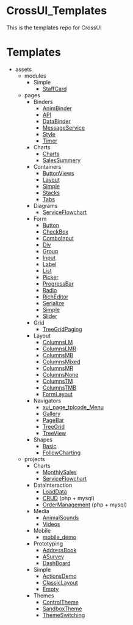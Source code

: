 # CrossUI_Templates
This is the templates repo for CrossUI

# Templates
* assets<br>
	* modules<br>
		* Simple<br>
			* [StaffCard](https://linb.github.io/CrossUI_Assets/assets/modules/Simple/xui_module_tpl_StaffCard/runtime.html)<br>
	* pages<br>
		* Binders<br>
			* [AnimBinder](https://linb.github.io/CrossUI_Assets/assets/pages/Binders/xui_page_tpl_AnimBinder/runtime.html)<br>
			* [API](https://linb.github.io/CrossUI_Assets/assets/pages/Binders/xui_page_tpl_API/runtime.html)<br>
			* [DataBinder](https://linb.github.io/CrossUI_Assets/assets/pages/Binders/xui_page_tpl_DataBinder/runtime.html)<br>
			* [MessageService](https://linb.github.io/CrossUI_Assets/assets/pages/Binders/xui_page_tpl_MessageService/runtime.html)<br>
			* [Style](https://linb.github.io/CrossUI_Assets/assets/pages/Binders/xui_page_tpl_Style/runtime.html)<br>
			* [Timer](https://linb.github.io/CrossUI_Assets/assets/pages/Binders/xui_page_tpl_Timer/runtime.html)<br>
		* Charts<br>
			* [Charts](https://linb.github.io/CrossUI_Assets/assets/pages/Charts/xui_page_tpl_Charts/runtime.html)<br>
			* [SalesSummery](https://linb.github.io/CrossUI_Assets/assets/pages/Charts/xui_page_tpl_SalesSummery/runtime.html)<br>
		* Containers<br>
			* [ButtonViews](https://linb.github.io/CrossUI_Assets/assets/pages/Containers/xui_page_tpl_ButtonViews/runtime.html)<br>
			* [Layout](https://linb.github.io/CrossUI_Assets/assets/pages/Containers/xui_page_tpl_Layout/runtime.html)<br>
			* [Simple](https://linb.github.io/CrossUI_Assets/assets/pages/Containers/xui_page_tpl_Simple/runtime.html)<br>
			* [Stacks](https://linb.github.io/CrossUI_Assets/assets/pages/Containers/xui_page_tpl_Stacks/runtime.html)<br>
			* [Tabs](https://linb.github.io/CrossUI_Assets/assets/pages/Containers/xui_page_tpl_Tabs/runtime.html)<br>
		* Diagrams<br>
			* [ServiceFlowchart](https://linb.github.io/CrossUI_Assets/assets/pages/Diagrams/xui_page_tpl_ServiceFlowchart/runtime.html)<br>
		* Form<br>
			* [Button](https://linb.github.io/CrossUI_Assets/assets/pages/Form/xui_page_tpl_Button/runtime.html)<br>
			* [CheckBox](https://linb.github.io/CrossUI_Assets/assets/pages/Form/xui_page_tpl_CheckBox/runtime.html)<br>
			* [ComboInput](https://linb.github.io/CrossUI_Assets/assets/pages/Form/xui_page_tpl_ComboInput/runtime.html)<br>
			* [Div](https://linb.github.io/CrossUI_Assets/assets/pages/Form/xui_page_tpl_Div/runtime.html)<br>
			* [Group](https://linb.github.io/CrossUI_Assets/assets/pages/Form/xui_page_tpl_Group/runtime.html)<br>
			* [Input](https://linb.github.io/CrossUI_Assets/assets/pages/Form/xui_page_tpl_Input/runtime.html)<br>
			* [Label](https://linb.github.io/CrossUI_Assets/assets/pages/Form/xui_page_tpl_Label/runtime.html)<br>
			* [List](https://linb.github.io/CrossUI_Assets/assets/pages/Form/xui_page_tpl_List/runtime.html)<br>
			* [Picker](https://linb.github.io/CrossUI_Assets/assets/pages/Form/xui_page_tpl_Picker/runtime.html)<br>
			* [ProgressBar](https://linb.github.io/CrossUI_Assets/assets/pages/Form/xui_page_tpl_ProgressBar/runtime.html)<br>
			* [Radio](https://linb.github.io/CrossUI_Assets/assets/pages/Form/xui_page_tpl_Radio/runtime.html)<br>
			* [RichEditor](https://linb.github.io/CrossUI_Assets/assets/pages/Form/xui_page_tpl_RichEditor/runtime.html)<br>
			* [Serialize](https://linb.github.io/CrossUI_Assets/assets/pages/Form/xui_page_tpl_Serialize/runtime.html)<br>
			* [Simple](https://linb.github.io/CrossUI_Assets/assets/pages/Form/xui_page_tpl_Simple/runtime.html)<br>
			* [Slider](https://linb.github.io/CrossUI_Assets/assets/pages/Form/xui_page_tpl_Slider/runtime.html)<br>
		* Grid<br>
			* [TreeGridPaging](https://linb.github.io/CrossUI_Assets/assets/pages/Grid/xui_page_tpl_TreeGridPaging/runtime.html)<br>
		* Layout<br>
			* [ColumnsLM](https://linb.github.io/CrossUI_Assets/assets/pages/Layout/xui_page_tpl_ColumnsLM/runtime.html)<br>
			* [ColumnsLMR](https://linb.github.io/CrossUI_Assets/assets/pages/Layout/xui_page_tpl_ColumnsLMR/runtime.html)<br>
			* [ColumnsMB](https://linb.github.io/CrossUI_Assets/assets/pages/Layout/xui_page_tpl_ColumnsMB/runtime.html)<br>
			* [ColumnsMixed](https://linb.github.io/CrossUI_Assets/assets/pages/Layout/xui_page_tpl_ColumnsMixed/runtime.html)<br>
			* [ColumnsMR](https://linb.github.io/CrossUI_Assets/assets/pages/Layout/xui_page_tpl_ColumnsMR/runtime.html)<br>
			* [ColumnsNone](https://linb.github.io/CrossUI_Assets/assets/pages/Layout/xui_page_tpl_ColumnsNone/runtime.html)<br>
			* [ColumnsTM](https://linb.github.io/CrossUI_Assets/assets/pages/Layout/xui_page_tpl_ColumnsTM/runtime.html)<br>
			* [ColumnsTMB](https://linb.github.io/CrossUI_Assets/assets/pages/Layout/xui_page_tpl_ColumnsTMB/runtime.html)<br>
			* [FormLayout](https://linb.github.io/CrossUI_Assets/assets/pages/Layout/xui_page_tpl_FormLayout/runtime.html)<br>
		* Navigators<br>
			* [xui_page_tplcode_Menu](https://linb.github.io/CrossUI_Assets/assets/pages/Navigators/xui_page_tplcode_Menu/runtime.html)<br>
			* [Gallery](https://linb.github.io/CrossUI_Assets/assets/pages/Navigators/xui_page_tpl_Gallery/runtime.html)<br>
			* [PageBar](https://linb.github.io/CrossUI_Assets/assets/pages/Navigators/xui_page_tpl_PageBar/runtime.html)<br>
			* [TreeGrid](https://linb.github.io/CrossUI_Assets/assets/pages/Navigators/xui_page_tpl_TreeGrid/runtime.html)<br>
			* [TreeView](https://linb.github.io/CrossUI_Assets/assets/pages/Navigators/xui_page_tpl_TreeView/runtime.html)<br>
		* Shapes<br>
			* [Basic](https://linb.github.io/CrossUI_Assets/assets/pages/Shapes/xui_page_tpl_Basic/runtime.html)<br>
			* [FollowCharting](https://linb.github.io/CrossUI_Assets/assets/pages/Shapes/xui_page_tpl_FollowCharting/runtime.html)<br>
	* projects<br>
		* Charts<br>
			* [MonthlySales](https://linb.github.io/CrossUI_Assets/assets/projects/Charts/xui_project_tpl_MonthlySales/index.html)<br>
			* [ServiceFlowchart](https://linb.github.io/CrossUI_Assets/assets/projects/Charts/xui_project_tpl_ServiceFlowchart/index.html)<br>
		* DataInteraction<br>
			* [LoadData](https://linb.github.io/CrossUI_Assets/assets/projects/DataInteraction/xui_project_tpl_LoadData/index.html)<br>
			* [CRUD](https://crossui.com/demo/CRUD/index.html) (php + mysql)<br>
			* [OrderManagement](https://crossui.com/demo/OrderManagement/index.html) (php + mysql)<br>
		* Media<br>
			* [AnimalSounds](https://linb.github.io/CrossUI_Assets/assets/projects/Media/xui_project_tpl_AnimalSounds/index.html)<br>
			* [Videos](https://linb.github.io/CrossUI_Assets/assets/projects/Media/xui_project_tpl_Videos/index.html)<br>
		* Mobile<br>
			* [mobile_demo](https://linb.github.io/CrossUI_Assets/assets/projects/Mobile/xui_project_tplcode_mobile_demo/index.html)<br>
		* Prototyping<br>
			* [AddressBook](https://linb.github.io/CrossUI_Assets/assets/projects/Prototyping/xui_project_tpl_AddressBook/index.html)<br>
			* [ASurvey](https://linb.github.io/CrossUI_Assets/assets/projects/Prototyping/xui_project_tpl_ASurvey/index.html)<br>
			* [DashBoard](https://linb.github.io/CrossUI_Assets/assets/projects/Prototyping/xui_project_tpl_DashBoard/index.html)<br>
		* Simple<br>
			* [ActionsDemo](https://linb.github.io/CrossUI_Assets/assets/projects/Simple/xui_project_tpl_ActionsDemo/index.html)<br>
			* [ClassicLayout](https://linb.github.io/CrossUI_Assets/assets/projects/Simple/xui_project_tpl_ClassicLayout/index.html)<br>
			* [Empty](https://linb.github.io/CrossUI_Assets/assets/projects/Simple/xui_project_tpl_Empty/index.html)<br>
		* Themes<br>
			* [ControlTheme](https://linb.github.io/CrossUI_Assets/assets/projects/Themes/xui_project_tpl_ControlTheme/index.html)<br>
			* [SandboxTheme](https://linb.github.io/CrossUI_Assets/assets/projects/Themes/xui_project_tpl_SandboxTheme/index.html)<br>
			* [ThemeSwitching](https://linb.github.io/CrossUI_Assets/assets/projects/Themes/xui_project_tpl_ThemeSwitching/index.html)
